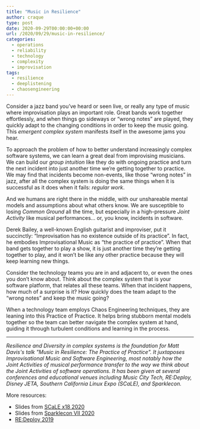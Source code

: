 ```yaml
---
title: "Music in Resilience"
author: craque
type: post
date: 2020-09-29T00:00:00+00:00
url: /2020/09/29/music-in-resilience/
categories:
  - operations
  - reliability
  - technology
  - complexity
  - improvisation
tags:
  - resilience
  - deeplistening
  - chaosengineering
---
```


Consider a jazz band you’ve heard or seen live, or really any type of music where improvisation plays an important role. Great bands work together effortlessly, and when things go sideways or “wrong notes” are played, they quickly adapt to the changing conditions in order to keep the music going. This _emergent complex system_ manifests itself in the awesome jams you hear.

To approach the problem of how to better understand increasingly complex software systems, we can learn a great deal from improvising musicians. We can build our _group intuition_ like they do with ongoing practice and turn the next incident into just another time we’re getting together to practice. We may find that incidents become non-events, like those “wrong notes” in jazz, after all the complex system is doing the same things when it is successful as it does when it fails: _regular work_.

And we humans are right there in the middle, with our unshareable mental models and assumptions about what others know. We are susceptible to losing _Common Ground_ all the time, but especially in a high-pressure _Joint Activity_ like musical performances… or, you know, incidents in software.

Derek Bailey, a well-known English guitarist and improviser, put it succinctly: “Improvisation has no existence outside of its practice”. In fact, he embodies Improvisational Music as “the practice of practice”. When that band gets together to play a show, it is just another time they’re getting together to play, and it won’t be like any other practice because they will keep learning new things.

Consider the technology teams you are in and adjacent to, or even the ones you don’t know about. Think about the complex system that is your software platform, that relates all these teams. When that incident happens, how much of a surprise is it? How quickly does the team adapt to the “wrong notes” and keep the music going?

When a technology team employs Chaos Engineering techniques, they are leaning into this Practice of Practice. It helps bring stubborn mental models together so the team can better navigate the complex system at hand, guiding it through turbulent conditions and learning in the process.

<HR>

_Resilience and Diversity in complex systems is the foundation for Matt Davis's talk "Music in Resilience: The Practice of Practice". It juxtaposes _Improvisational Music_ and _Software Engineering_, most notably how the Joint Activities of musical performance transfer to the way we think about the Joint Activities of software operations. It has been given at several conferences and educational venues including Music City Tech, RE:Deploy, Disney JETA, Southern California Linux Expo (SCaLE), and Sparklecon._

More resources:

* Slides from [SCaLE x18 2020](https://www.dropbox.com/s/dgc7u9lkrxok28d/MattDavis-ThePracticeOfPractice__SCaLEx18.pdf?dl=0)
* Slides from [Sparklecon VII 2020](https://www.dropbox.com/s/lwynxd11u2gm9sf/MattDavis-Music_in_Resilience-SparkleconVII_2020.pdf?dl=0)
* [RE:Deploy 2019](https://www.youtube.com/watch?v=87EhBrC2L1U)

